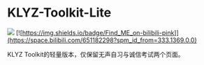 # KLYZ-Toolkit-Lite

![]( https://img.shields.io/badge/Powered_By-Electron-Bule) [![https://img.shields.io/badge/Find_ME_on-bilibili-pink]](https://space.bilibili.com/651182298?spm_id_from=333.1369.0.0)

KLYZ Toolkit的轻量版本，仅保留无声自习与诚信考试两个页面。
